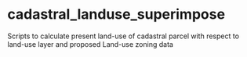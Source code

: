 # cadastral_landuse_superimpose
Scripts to calculate present land-use of cadastral parcel with respect to land-use layer and proposed Land-use zoning data 
